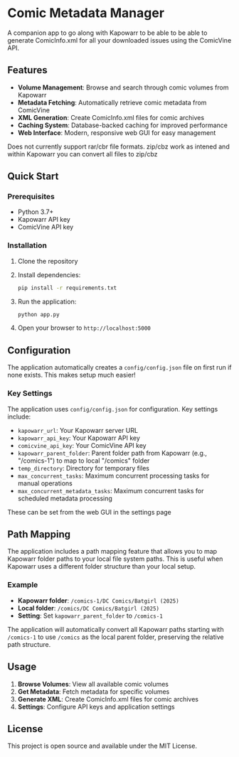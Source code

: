 # Comic Metadata Manager

A companion app to go along with Kapowarr to be able to be able to generate ComicInfo.xml for all your downloaded issues using the ComicVine API.

## Features

- **Volume Management**: Browse and search through comic volumes from Kapowarr
- **Metadata Fetching**: Automatically retrieve comic metadata from ComicVine
- **XML Generation**: Create ComicInfo.xml files for comic archives
- **Caching System**: Database-backed caching for improved performance
- **Web Interface**: Modern, responsive web GUI for easy management

Does not currently support rar/cbr file formats.
zip/cbz work as intened and within Kapowarr you can convert all files to zip/cbz

## Quick Start

### Prerequisites

- Python 3.7+
- Kapowarr API key
- ComicVine API key

### Installation

1. Clone the repository

2. Install dependencies:
   ```bash
   pip install -r requirements.txt
   ```

3. Run the application:
   ```bash
   python app.py
   ```

4. Open your browser to `http://localhost:5000`

## Configuration

The application automatically creates a `config/config.json` file on first run if none exists. This makes setup much easier!

### Key Settings
The application uses `config/config.json` for configuration. Key settings include:

- `kapowarr_url`: Your Kapowarr server URL
- `kapowarr_api_key`: Your Kapowarr API key
- `comicvine_api_key`: Your ComicVine API key
- `kapowarr_parent_folder`: Parent folder path from Kapowarr (e.g., "/comics-1") to map to local "/comics" folder
- `temp_directory`: Directory for temporary files
- `max_concurrent_tasks`: Maximum concurrent processing tasks for manual operations
- `max_concurrent_metadata_tasks`: Maximum concurrent tasks for scheduled metadata processing

These can be set from the web GUI in the settings page

## Path Mapping

The application includes a path mapping feature that allows you to map Kapowarr folder paths to your local file system paths. This is useful when Kapowarr uses a different folder structure than your local setup.

### Example
- **Kapowarr folder**: `/comics-1/DC Comics/Batgirl (2025)`
- **Local folder**: `/comics/DC Comics/Batgirl (2025)`
- **Setting**: Set `kapowarr_parent_folder` to `/comics-1`

The application will automatically convert all Kapowarr paths starting with `/comics-1` to use `/comics` as the local parent folder, preserving the relative path structure.

## Usage

1. **Browse Volumes**: View all available comic volumes
2. **Get Metadata**: Fetch metadata for specific volumes
3. **Generate XML**: Create ComicInfo.xml files for comic archives
4. **Settings**: Configure API keys and application settings


## License

This project is open source and available under the MIT License.
